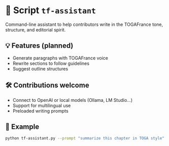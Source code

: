 # 🧠 Script `tf-assistant`

Command-line assistant to help contributors write in the TOGAFrance tone, structure, and editorial spirit.

## 💡 Features (planned)

- Generate paragraphs with TOGAFrance voice
- Rewrite sections to follow guidelines
- Suggest outline structures

## 🛠️ Contributions welcome

- Connect to OpenAI or local models (Ollama, LM Studio…)
- Support for multilingual use
- Preloaded writing prompts

## 🧪 Example

```bash
python tf-assistant.py --prompt "summarize this chapter in TOGA style" --language en
```
